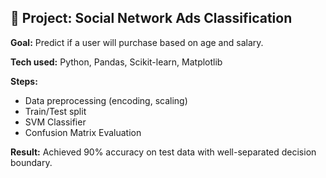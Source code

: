 ## 📌 Project: Social Network Ads Classification
**Goal:** Predict if a user will purchase based on age and salary.

**Tech used:** Python, Pandas, Scikit-learn, Matplotlib

**Steps:**
- Data preprocessing (encoding, scaling)
- Train/Test split
- SVM Classifier
- Confusion Matrix Evaluation

**Result:**
Achieved 90% accuracy on test data with well-separated decision boundary.


